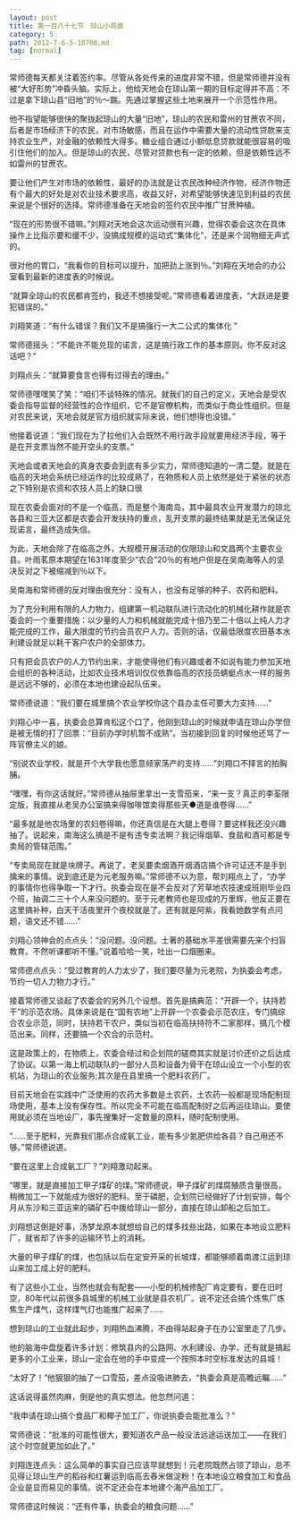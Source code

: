 ```yaml
---
layout: post
title: 第一百八十七节　琼山小局面
category: 5
path: 2012-7-6-5-18700.md
tag: [normal]
---
```


常师德每天都关注着签约率。尽管从各处传来的进度非常不错，但是常师德并没有被“大好形势”冲昏头脑。实际上，他给天地会在琼山第一期的目标定得并不高：不过是拿下琼山县“旧地”的％～踹。先通过掌握这些土地来展开一个示范性作用。

他不指望能够很快的聚拢起琼山的大量“旧地”，琼山的农民和雷州的甘蔗农不同，后者是市场经济下的农民，对市场敏感，而且在运作中需要大量的流动性贷款来支持农业生产，对金融的依赖性大得多。糖业组合通过小额低息贷款就能很容易的吸引住他们的加入。但是琼山的农民，尽管对贷款也有一定的依赖，但是依赖性远不如雷州的甘蔗农。

要让他们产生对市场的依赖性，最好的办法就是让农民改种经济作物，经济作物还有个最大的好处是对农业技术要求高，收益又好，对希望能够快速见到利益的农民来说是个很好的选择。常师德准备在天地会的签约农民中推广甘蔗种植。

“现在的形势很不错嘛。”刘翔对天地会这次运动很有兴趣，觉得农委会这次在具体操作上比指示要和缓不少，没搞成规模的运动式“集体化”，还是来个润物细无声式的。

很对他的胃口，“我看你的目标可以提升，加把劲上涨到％。”刘翔在天地会的办公室看到最新的进度表的时候说。

“就算全琼山的农民都肯签约，我还不想接受呢。”常师德看着进度表，“大跃进是要犯错误的。”

刘翔笑道：“有什么错误？我们又不是搞强行一大二公式的集体化 ”

常师德摇头：“不能许不能兑现的诺言，这是搞行政工作的基本原则。你不反对这话吧？”

刘翔点头：“就算要食言也得有过得去的理由。”

常师德嘿嘿笑了笑：“咱们不谈特殊的情况。就我们的自己的定义，天地会是受农委会指导监督的经营性的合作组织，它不是官僚机构，而类似于商业性组织。但是对农民来说，天地会就是官方组织就实际来说，他们想得也没错。”

他接着说道：“我们现在为了拉他们入会既然不用行政手段就要用经济手段，等于是在开支票当然不能开空头的支票。”

天地会或者天地会的真身农委会到底有多少实力，常师德知道的一清二楚。就是在临高的天地会系统已经运作的比较成熟了，在物质和人员上依然是处于紧张的状态之下特别是农资和农技人员上的缺口很

现在农委会面对的不是一个临高，而是整个海南岛，其中最具农业开发潜力的琼北各县和三亚大区都是农委会开发扶持的重点，乱开支票的最终结果就是无法保证兑现诺言，最终造成失信。

为此，天地会除了在临高之外，大规模开展活动的仅限琼山和文昌两个主要农业县。叶雨茗原本期望在1631年度至少“农合”20％的有地户但是在吴南海等人的坚决反对之下被缩减到％以下。

吴南海和常师德的反对理由很充分：没有人，也没有足够的种子、农药和肥料。

为了充分利用有限的人力物力，组建第一机动联队进行流动化的机械化耕作就是农委会的一个重要措施：以少量的人力和机械就能完成十倍乃至二十倍以上纯人力才能完成的工作，最大限度的节约会员农户人力。否则的话，仅最低限度农田基本水利建设就足以耗干客户农户的全部体力。

只有把会员农户的人力节约出来，才能使得他们有兴趣或者不如说有能力参加天地会组织的各种活动，比如农业技术培训仅仅依靠临高的农技员蜻蜓点水一样的服务是远远不够的，必须在本地也建设起队伍来。

常师德说道：“我们要在城里搞个农业学校你这个县办主任可要大力支持……”

刘翔心中一喜，执委会总算肯松这个口了，他刚到琼山的时候就申请在琼山办学但是被无情的打了回票：“目前办学时机暂不成熟”。当初接到回复的时候他还骂了一阵官僚主义的娘。

“别说农业学校，就是开个大学我也愿意倾家荡产的支持……”刘翔口不择言的拍胸脯。

“嘿嘿，有你这话就好。”常师德从抽屉里拿出一支雪茄来，“来一支？真正的李荃限定版，我直接从老吴办公室搞来得咖啡馆卖得那些天●道是谁卷得……”

“最多就是他农场里的农妇卷得嘛，你还真信是在大腿上卷得？要这样我还没兴趣抽了。说起来，南海这么搞是不是有违专卖法啊？我记得烟草、食盐和酒可都是专卖局的管辖范围。”

“专卖局现在就是块牌子。再说了，老吴要卖烟酒开烟酒店搞个许可证还不是手到擒来的事情。说到底还是为元老服务嘛。”常师德不以为意，帮刘翔点上了，“办学的事情你也得争取一下才行。执委会现在是不会反对了芳草地农技速成班刚毕业四个班，抽调二三十个人来没问题的。至于元老教师也是现成的万里辉，他反正要在这里搞补种，白天干活夜里开个夜校就是了。还有就是阿紫，我看她数学有点问题，语文还不错……”

刘翔心领神会的点点头：“没问题。没问题。土著的基础水平差很需要先来个扫盲教育。不然听课都听不懂。”说着哈哈一笑，吐出一口烟圈来。

常师德点点头：“受过教育的人力太少了，我们要尽量为元老院，为执委会考虑，节约一切人力物力才行。”

接着常师德又谈起了农委会的另外几个设想。首先是搞典范：“开辟一个，扶持若干”的示范农场。具体来说是在“国有农地”上开辟一个农委会示范农庄，专门搞综合农业示范，同时，扶持若干农户，类似当初在临高扶持符不二家那样，搞几个模范出来。同样，还要搞一个农合的示范村。

这是政策上的，在物质上，农委会经过和企划院的磋商其实就是讨价还价之后达成了协议。以第一海上机动联队的一部分人员和设备为骨干在琼山设立一个小型的农机站，为琼山的农业服务;其次是在县里搞一个肥料农药厂。

目前天地会在实践中广泛使用的农药大多数是土农药，土农药一般都是现场配制现场使用，基本上没有保存性。所以完全不可能在临高配制好之后再运往琼山。要使用就必须在当地设厂，事先搜集好一定数量的原料，随时配制使用。

“……至于肥料，光靠我们那点合成氨工业，能有多少氮肥供给各县？自己用还不够。”常师德说道。

“要在这里上合成氨工厂？”刘翔激动起来。

“哪里，就是直接加工甲子煤矿的煤。”常师德说，甲子煤矿的煤腐殖质含量很高，稍微加工一下就能成为很好的肥料。至于磷肥，企划院已经做好了计划安排，每个月从东沙和三亚运来的磷矿石中拨给琼山一部分，直接在琼山卸船之后加工。

刘翔想这倒是好事，汤梦龙原本就想给自己的煤多找些出路，如果在本地设立肥料厂，就省却了许多的运输环节上的消耗。

大量的甲子煤矿的煤，也包括以后在定安开采的长坡煤，都能够顺着南渡江运到琼山来加工成上好的肥料。

有了这些小工业，当然也就会有配套――小型的机械修配厂肯定要有，要在旧时空，80年代以前很多县城里的机械工业就是县农机厂。说不定还会搞个炼焦厂炼焦生产煤气，这样煤气灯也能推广起来了……

想到琼山的工业就此起步，刘翔热血沸腾，不由得站起身子在办公室里走了几步。

他的脑海中盘旋着许多计划：修筑县内的公路网、水利建设、办学，还有就是搞起更多的小工业来，琼山一定会在他的手中变成一个按照本时空标准发达的县城！

“太好了！”他狠狠的抽了一口雪茄，差点没吸进肺去，“执委会真是高瞻远瞩……”

这话说得虽然肉麻，倒是他的真实想法。他忽然问道：

“我申请在琼山搞个食品厂和椰子加工厂，你说执委会能批准么？”

常师德说：“批准的可能性很大，要知道农产品一般没法远途运送加工――在我们这个时空就更加如此了。”

刘翔连连点头：这么简单的事实自己应该早就想到！元老院既然占领了琼山，总不见得让琼山生产的稻谷和红薯运到临高去舂米做淀粉！在本地设立粮食加工和食品企业是显而易见的事情。说不定还会在本地建个海产品加工厂。

常师德这时候说：“还有件事，执委会的粮食问题……”